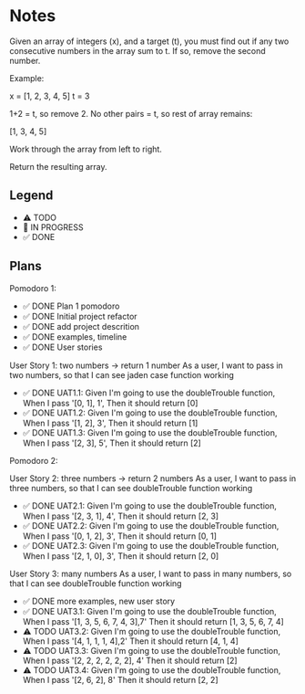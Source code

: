 # Notes

Given an array of integers (x), and a target (t), you must find out if any two consecutive numbers in the array sum to t. If so, remove the second number.

Example:

x = [1, 2, 3, 4, 5]
t = 3

1+2 = t, so remove 2. No other pairs = t, so rest of array remains:

[1, 3, 4, 5]

Work through the array from left to right.

Return the resulting array.



## Legend
- ⚠ TODO
- 🚧 IN PROGRESS
- ✅ DONE

## Plans

Pomodoro 1:
- ✅ DONE Plan 1 pomodoro
- ✅ DONE Initial project refactor
- ✅ DONE add project descrition
- ✅ DONE examples, timeline
- ✅ DONE User stories

User Story 1: two numbers -> return 1 number
As a user, I want to pass in two numbers, so that I can see jaden case function working

- ✅ DONE UAT1.1: Given I'm going to use the doubleTrouble function, When I pass '[0, 1], 1', Then it should return [0]
- ✅ DONE UAT1.2: Given I'm going to use the doubleTrouble function, When I pass '[1, 2], 3', Then it should return [1]
- ✅ DONE UAT1.3: Given I'm going to use the doubleTrouble function, When I pass '[2, 3], 5', Then it should return [2]
 

Pomodoro 2:

User Story 2: three numbers -> return 2 numbers
As a user, I want to pass in three numbers, so that I can see doubleTrouble function working

- ✅ DONE UAT2.1: Given I'm going to use the doubleTrouble function, When I pass '[2, 3, 1], 4', Then it should return [2, 3]
- ✅ DONE UAT2.2: Given I'm going to use the doubleTrouble function, When I pass '[0, 1, 2], 3', Then it should return [0, 1]
- ✅ DONE UAT2.3: Given I'm going to use the doubleTrouble function, When I pass '[2, 1, 0], 3', Then it should return [2, 0]

User Story 3: many numbers
As a user, I want to pass in many numbers, so that I can see doubleTrouble function working
- ✅ DONE more examples, new user story
- ✅ DONE UAT3.1: Given I'm going to use the doubleTrouble function, When I pass '[1, 3, 5, 6, 7, 4, 3],7' Then it should return [1, 3, 5, 6, 7, 4]
- ⚠ TODO UAT3.2: Given I'm going to use the doubleTrouble function, When I pass '[4, 1, 1, 1, 4],2' Then it should return [4, 1, 4]
- ⚠ TODO UAT3.3: Given I'm going to use the doubleTrouble function, When I pass '[2, 2, 2, 2, 2, 2], 4' Then it should return [2]
- ⚠ TODO UAT3.4: Given I'm going to use the doubleTrouble function, When I pass '[2, 6, 2], 8' Then it should return [2, 2]